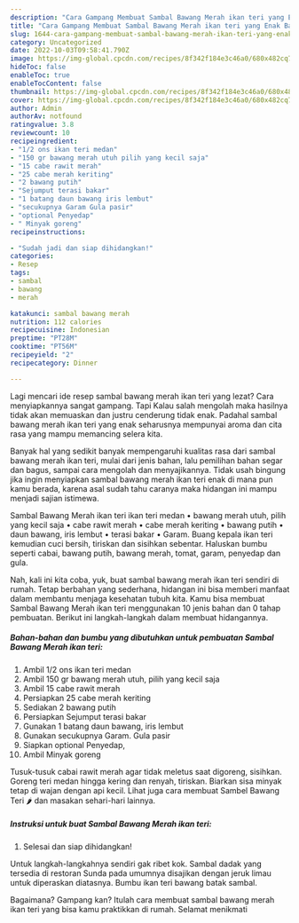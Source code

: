 ```yaml
---
description: "Cara Gampang Membuat Sambal Bawang Merah ikan teri yang Enak Banget"
title: "Cara Gampang Membuat Sambal Bawang Merah ikan teri yang Enak Banget"
slug: 1644-cara-gampang-membuat-sambal-bawang-merah-ikan-teri-yang-enak-banget
category: Uncategorized
date: 2022-10-03T09:58:41.790Z
image: https://img-global.cpcdn.com/recipes/8f342f184e3c46a0/680x482cq70/sambal-bawang-merah-ikan-teri-foto-resep-utama.jpg
hideToc: false
enableToc: true
enableTocContent: false
thumbnail: https://img-global.cpcdn.com/recipes/8f342f184e3c46a0/680x482cq70/sambal-bawang-merah-ikan-teri-foto-resep-utama.jpg
cover: https://img-global.cpcdn.com/recipes/8f342f184e3c46a0/680x482cq70/sambal-bawang-merah-ikan-teri-foto-resep-utama.jpg
author: Admin
authorAv: notfound
ratingvalue: 3.8
reviewcount: 10
recipeingredient:
- "1/2 ons ikan teri medan"
- "150 gr bawang merah utuh pilih yang kecil saja"
- "15 cabe rawit merah"
- "25 cabe merah keriting"
- "2 bawang putih"
- "Sejumput terasi bakar"
- "1 batang daun bawang iris lembut"
- "secukupnya Garam Gula pasir"
- "optional Penyedap"
- " Minyak goreng"
recipeinstructions:

- "Sudah jadi dan siap dihidangkan!"
categories:
- Resep
tags:
- sambal
- bawang
- merah

katakunci: sambal bawang merah 
nutrition: 112 calories
recipecuisine: Indonesian
preptime: "PT28M"
cooktime: "PT56M"
recipeyield: "2"
recipecategory: Dinner

---
```



Lagi mencari ide resep sambal bawang merah ikan teri yang lezat? Cara menyiapkannya sangat gampang. Tapi Kalau salah mengolah maka hasilnya tidak akan memuaskan dan justru cenderung tidak enak. Padahal sambal bawang merah ikan teri yang enak seharusnya mempunyai aroma dan cita rasa yang mampu memancing selera kita.


Banyak hal yang sedikit banyak mempengaruhi kualitas rasa dari sambal bawang merah ikan teri, mulai dari jenis bahan, lalu pemilihan bahan segar dan bagus, sampai cara mengolah dan menyajikannya. Tidak usah bingung jika ingin menyiapkan sambal bawang merah ikan teri enak di mana pun kamu berada, karena asal sudah tahu caranya maka hidangan ini mampu menjadi sajian istimewa.

Sambal Bawang Merah ikan teri ikan teri medan • bawang merah utuh, pilih yang kecil saja • cabe rawit merah • cabe merah keriting • bawang putih • daun bawang, iris lembut • terasi bakar • Garam. Buang kepala ikan teri kemudian cuci bersih, tiriskan dan sisihkan sebentar. Haluskan bumbu seperti cabai, bawang putih, bawang merah, tomat, garam, penyedap dan gula.


Nah, kali ini kita coba, yuk, buat sambal bawang merah ikan teri sendiri di rumah. Tetap berbahan yang sederhana, hidangan ini bisa memberi manfaat dalam membantu menjaga kesehatan tubuh kita. Kamu bisa membuat Sambal Bawang Merah ikan teri menggunakan 10 jenis bahan dan 0 tahap pembuatan. Berikut ini langkah-langkah dalam membuat hidangannya.

<!--inarticleads1-->

##### Bahan-bahan dan bumbu yang dibutuhkan untuk pembuatan Sambal Bawang Merah ikan teri:

1. Ambil 1/2 ons ikan teri medan
1. Ambil 150 gr bawang merah utuh, pilih yang kecil saja
1. Ambil 15 cabe rawit merah
1. Persiapkan 25 cabe merah keriting
1. Sediakan 2 bawang putih
1. Persiapkan Sejumput terasi bakar
1. Gunakan 1 batang daun bawang, iris lembut
1. Gunakan secukupnya Garam. Gula pasir
1. Siapkan optional Penyedap,
1. Ambil  Minyak goreng


Tusuk-tusuk cabai rawit merah agar tidak meletus saat digoreng, sisihkan. Goreng teri medan hingga kering dan renyah, tiriskan. Biarkan sisa minyak tetap di wajan dengan api kecil. Lihat juga cara membuat Sambel Bawang Teri 🌶 dan masakan sehari-hari lainnya. 

<!--inarticleads2-->

##### Instruksi untuk buat Sambal Bawang Merah ikan teri:


1. Selesai dan siap dihidangkan!

Untuk langkah-langkahnya sendiri gak ribet kok. Sambal dadak yang tersedia di restoran Sunda pada umumnya disajikan dengan jeruk limau untuk diperaskan diatasnya. Bumbu ikan teri bawang batak sambal. 

Bagaimana? Gampang kan? Itulah cara membuat sambal bawang merah ikan teri yang bisa kamu praktikkan di rumah. Selamat menikmati
